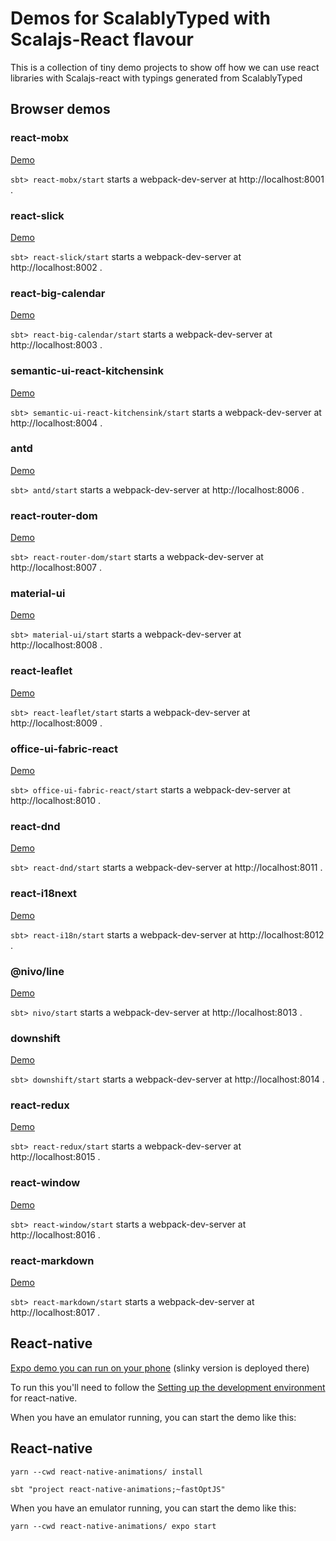 # Demos for ScalablyTyped with Scalajs-React flavour

This is a collection of tiny demo projects to show off how we can use react libraries with Scalajs-react with typings generated from ScalablyTyped

## Browser demos 

### react-mobx 
[Demo](https://scalablytyped.github.io/ScalaJsReactDemos/react-mobx/)

`sbt> react-mobx/start` starts a webpack-dev-server at http://localhost:8001 .
  
### react-slick 
[Demo](https://scalablytyped.github.io/ScalaJsReactDemos/react-slick/)

`sbt> react-slick/start` starts a webpack-dev-server at http://localhost:8002 .

  
### react-big-calendar 
[Demo](https://scalablytyped.github.io/ScalaJsReactDemos/react-big-calendar/)

`sbt> react-big-calendar/start` starts a webpack-dev-server at http://localhost:8003 .

  
### semantic-ui-react-kitchensink 
[Demo](https://scalablytyped.github.io/ScalaJsReactDemos/semantic-ui-react-kitchensink/)

`sbt> semantic-ui-react-kitchensink/start` starts a webpack-dev-server at http://localhost:8004 .

  
### antd 
[Demo](https://scalablytyped.github.io/ScalaJsReactDemos/antd/)

`sbt> antd/start` starts a webpack-dev-server at http://localhost:8006 .

  
### react-router-dom 
[Demo](https://scalablytyped.github.io/ScalaJsReactDemos/react-router-dom/)

`sbt> react-router-dom/start` starts a webpack-dev-server at http://localhost:8007 .

  
### material-ui 
[Demo](https://scalablytyped.github.io/ScalaJsReactDemos/material-ui/)

`sbt> material-ui/start` starts a webpack-dev-server at http://localhost:8008 .

  
### react-leaflet 
[Demo](https://scalablytyped.github.io/ScalaJsReactDemos/react-leaflet/)

`sbt> react-leaflet/start` starts a webpack-dev-server at http://localhost:8009 .

  
### office-ui-fabric-react 
[Demo](https://scalablytyped.github.io/ScalaJsReactDemos/office-ui-fabric-react/)

`sbt> office-ui-fabric-react/start` starts a webpack-dev-server at http://localhost:8010 .

  
### react-dnd 
[Demo](https://scalablytyped.github.io/ScalaJsReactDemos/react-dnd/)

`sbt> react-dnd/start` starts a webpack-dev-server at http://localhost:8011 .

### react-i18next 
[Demo](https://scalablytyped.github.io/ScalaJsReactDemos/react-i18n/)

`sbt> react-i18n/start` starts a webpack-dev-server at http://localhost:8012 .

### @nivo/line 
[Demo](https://scalablytyped.github.io/ScalaJsReactDemos/nivo/)

`sbt> nivo/start` starts a webpack-dev-server at http://localhost:8013 .

### downshift 
[Demo](https://scalablytyped.github.io/ScalaJsReactDemos/downshift/)

`sbt> downshift/start` starts a webpack-dev-server at http://localhost:8014 .

### react-redux 
[Demo](https://scalablytyped.github.io/ScalaJsReactDemos/react-redux/)

`sbt> react-redux/start` starts a webpack-dev-server at http://localhost:8015 .

### react-window 
[Demo](https://scalablytyped.github.io/ScalaJsReactDemos/react-window/)

`sbt> react-window/start` starts a webpack-dev-server at http://localhost:8016 .

### react-markdown
[Demo](https://scalablytyped.github.io/ScalaJsReactDemos/react-markdown/)

`sbt> react-markdown/start` starts a webpack-dev-server at http://localhost:8017 .

## React-native 
[Expo demo you can run on your phone](https://expo.io/@scalablytyped/scalably-typed-react-native) (slinky version is deployed there)

To run this you'll need to follow the 
[Setting up the development environment](https://reactnative.dev/docs/environment-setup) 
for react-native. 

When you have an emulator running, you can start the demo like this:

## React-native 

`yarn --cwd react-native-animations/ install`

`sbt "project react-native-animations;~fastOptJS"`

When you have an emulator running, you can start the demo like this:

`yarn --cwd react-native-animations/ expo start`
